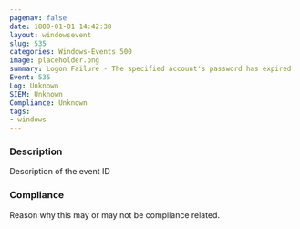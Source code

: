 ```yaml
---
pagenav: false
date: 1800-01-01 14:42:38
layout: windowsevent
slug: 535
categories: Windows-Events 500
image: placeholder.png
summary: Logon Failure - The specified account's password has expired
Event: 535
Log: Unknown
SIEM: Unknown
Compliance: Unknown
tags:
- windows
---
```


### Description

Description of the event ID

### Compliance

Reason why this may or may not be compliance related.
